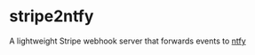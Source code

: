 # stripe2ntfy

A lightweight Stripe webhook server that forwards events to [ntfy](https://github.com/binwiederhier/ntfy)

